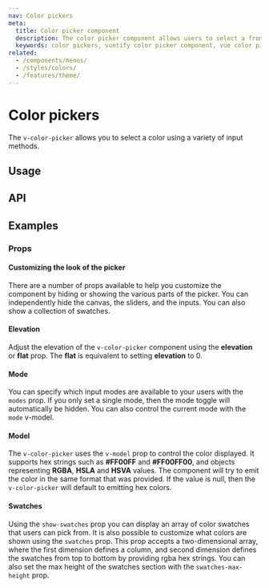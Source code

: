 ```yaml
---
nav: Color pickers
meta:
  title: Color picker component
  description: The color picker component allows users to select a from pre-defined or custom colors using a variety of different inputs and formats.
  keywords: color pickers, vuetify color picker component, vue color picker component
related:
  - /components/menus/
  - /styles/colors/
  - /features/theme/
---
```


# Color pickers

The `v-color-picker` allows you to select a color using a variety of input methods.

## Usage

<usage name="v-color-picker" />

<entry />

## API

<api-inline />

## Examples

### Props

#### Customizing the look of the picker

There are a number of props available to help you customize the component by hiding or showing the various parts of the picker. You can independently hide the canvas, the sliders, and the inputs. You can also show a collection of swatches.

<example file="v-color-picker/prop-canvas" />

#### Elevation

Adjust the elevation of the `v-color-picker` component using the **elevation** or **flat** prop. The **flat** is equivalent to setting **elevation** to 0.

<example file="v-color-picker/prop-elevation" />

#### Mode

You can specify which input modes are available to your users with the `modes` prop. If you only set a single mode, then the mode toggle will automatically be hidden. You can also control the current mode with the `mode` v-model.

<example file="v-color-picker/prop-mode" />

#### Model

The `v-color-picker` uses the `v-model` prop to control the color displayed. It supports hex strings such as **#FF00FF** and **#FF00FF00**, and objects representing **RGBA**, **HSLA** and **HSVA** values. The component will try to emit the color in the same format that was provided. If the value is null, then the `v-color-picker` will default to emitting hex colors.

<example file="v-color-picker/prop-model" />

#### Swatches

Using the `show-swatches` prop you can display an array of color swatches that users can pick from. It is also possible to customize what colors are shown using the `swatches` prop. This prop accepts a two-dimensional array, where the first dimension defines a column, and second dimension defines the swatches from top to bottom by providing rgba hex strings. You can also set the max height of the swatches section with the `swatches-max-height` prop.

<example file="v-color-picker/prop-swatches" />
